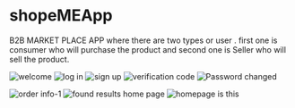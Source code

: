 # shopeMEApp
B2B MARKET PLACE APP where there are two types or user .
first one is consumer who will purchase the product and second one is Seller who will sell the product.

![welcome](https://github.com/user-attachments/assets/964e56c4-bf7c-42a3-af4c-30cf17feb7e2)
![log in](https://github.com/user-attachments/assets/fea76820-04cf-4d01-aee1-57c0512af00f)
![sign up](https://github.com/user-attachments/assets/aa265eb3-714a-431f-a3a3-a3dcd040eb19)
![verification code](https://github.com/user-attachments/assets/73f200c5-5d8d-4e76-afc0-427b16b8ca87)
![Password changed](https://github.com/user-attachments/assets/35dca28a-7878-4dad-8064-47ba0f401b46)


![order info-1](https://github.com/user-attachments/assets/25c8abaa-98b5-4de6-8d77-e71ba82e37a5)
![found results](https://github.com/user-attachments/assets/02abf96b-a36f-4876-918b-3ffe7dd950c2)
 home page
 ![homepage](https://github.com/user-attachments/assets/569f2da5-24ad-4c4b-9f2d-485ea772af81)    is this
